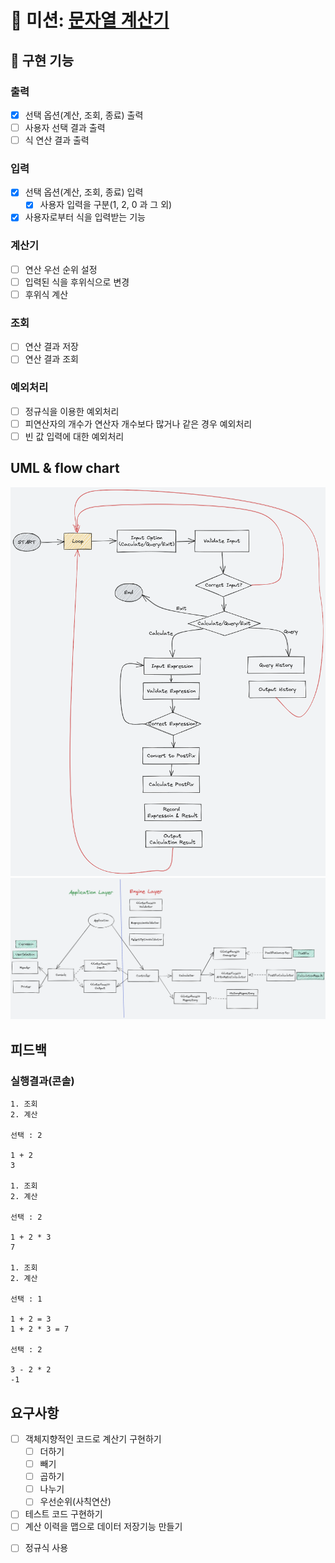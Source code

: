 # 🔢 미션: [문자열 계산기](README_original.md)



## 🔧 구현 기능

### 출력
- [x] 선택 옵션(계산, 조회, 종료) 출력
- [ ] 사용자 선택 결과 출력
- [ ] 식 연산 결과 출력

### 입력
- [x] 선택 옵션(계산, 조회, 종료) 입력
  - [x] 사용자 입력을 구분(1, 2, 0 과 그 외)
- [x] 사용자로부터 식을 입력받는 기능

### 계산기 
- [ ] 연산 우선 순위 설정
- [ ] 입력된 식을 후위식으로 변경
- [ ] 후위식 계산 

### 조회 
- [ ] 연산 결과 저장
- [ ] 연산 결과 조회 

### 예외처리
- [ ] 정규식을 이용한 예외처리
- [ ] 피연산자의 개수가 연산자 개수보다 많거나 같은 경우 예외처리
- [ ] 빈 값 입력에 대한 예외처리

## UML & flow chart
![img.png](img_flowchart.png)
![img_1.png](img_UML.png)

## 피드백

### 실행결과(콘솔)
```
1. 조회
2. 계산

선택 : 2

1 + 2
3

1. 조회
2. 계산

선택 : 2

1 + 2 * 3
7

1. 조회
2. 계산

선택 : 1

1 + 2 = 3
1 + 2 * 3 = 7

선택 : 2

3 - 2 * 2
-1
```

## 요구사항

- [ ] 객체지향적인 코드로 계산기 구현하기
  - [ ]  더하기
  - [ ]  빼기
  - [ ]  곱하기
  - [ ]  나누기
  - [ ]  우선순위(사칙연산)
- [ ] 테스트 코드 구현하기
- [ ] 계산 이력을 맵으로 데이터 저장기능 만들기

[//]: # (- [ ] 실수를 계산)
- [ ] 정규식 사용


